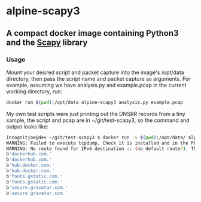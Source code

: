 # alpine-scapy3

## A compact docker image containing Python3 and the [Scapy](http://www.secdev.org/projects/scapy/) library

### Usage

Mount your desired script and packet capture into the image's /opt/data directory, then pass the script name and packet capture as arguments.
For example, assuming we have analysis.py and example.pcap in the current working directory, run:
```bash
docker run $(pwd):/opt/data alpine-scapy3 analysis.py example.pcap
```

My own test scripts were just printing out the DNSRR records from a tiny sample, the script and pcap are in ~/git/test-scapy3, so the command and 
output looks like:
```bash
incognitjoe@dev ~/git/test-scapy3 $ docker run -v $(pwd):/opt/data/ alpine-scapy3 analysis.py example.pcap
WARNING: Failed to execute tcpdump. Check it is installed and in the PATH
WARNING: No route found for IPv6 destination :: (no default route?). This affects only IPv6
b'dockerhub.com.'
b'dockerhub.com.'
b'hub.docker.com.'
b'hub.docker.com.'
b'fonts.gstatic.com.'
b'fonts.gstatic.com.'
b'secure.gravatar.com.'
b'secure.gravatar.com.'
```
